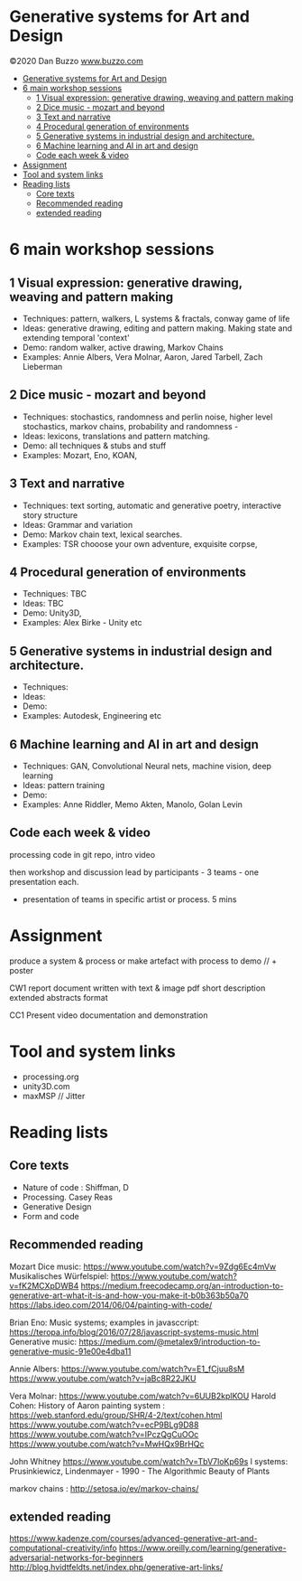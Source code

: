 # Generative systems for Art and Design
©2020 Dan Buzzo
www.buzzo.com


- [Generative systems for Art and Design](#generative-systems-for-art-and-design)
- [6 main workshop sessions](#6-main-workshop-sessions)
  - [1 Visual expression: generative drawing, weaving and pattern making](#1-visual-expression-generative-drawing-weaving-and-pattern-making)
  - [2 Dice music - mozart and beyond](#2-dice-music---mozart-and-beyond)
  - [3 Text and narrative](#3-text-and-narrative)
  - [4 Procedural generation of environments](#4-procedural-generation-of-environments)
  - [5 Generative systems in industrial design and architecture.](#5-generative-systems-in-industrial-design-and-architecture)
  - [6 Machine learning and AI in art and design](#6-machine-learning-and-ai-in-art-and-design)
  - [Code each week & video](#code-each-week--video)
- [Assignment](#assignment)
- [Tool and system links](#tool-and-system-links)
- [Reading lists](#reading-lists)
  - [Core texts](#core-texts)
  - [Recommended reading](#recommended-reading)
  - [extended reading](#extended-reading)
# 6 main workshop sessions

## 1 Visual expression: generative drawing, weaving and pattern making

* Techniques: pattern, walkers, L systems & fractals, conway game of life
* Ideas: generative drawing, editing and pattern making. Making state and extending temporal 'context'
* Demo: random walker, active drawing, Markov Chains
* Examples: Annie Albers, Vera Molnar, Aaron, Jared Tarbell, Zach Lieberman

## 2 Dice music - mozart and beyond

* Techniques: stochastics, randomness and perlin noise, higher level stochastics, markov chains, probability and randomness - 
* Ideas: lexicons, translations and pattern matching.
* Demo: all techniques & stubs and stuff
* Examples: Mozart, Eno, KOAN,

## 3 Text and narrative

* Techniques: text sorting, automatic and generative poetry, interactive story structure
* Ideas: Grammar and variation
* Demo: Markov chain text, lexical searches. 
* Examples: TSR chooose your own adventure, exquisite corpse, 

## 4 Procedural generation of environments

* Techniques: TBC
* Ideas: TBC
* Demo: Unity3D, 
* Examples: Alex Birke - Unity etc

## 5 Generative systems in industrial design and architecture. 

* Techniques:
* Ideas:
* Demo:
* Examples: Autodesk, Engineering etc

## 6 Machine learning and AI in art and design

* Techniques: GAN, Convolutional Neural nets, machine vision, deep learning
* Ideas:  pattern training
* Demo:
* Examples: Anne Riddler, Memo Akten, Manolo, Golan Levin

## Code each week & video 

processing code in git repo, intro video

then workshop and discussion lead by participants - 3 teams - one presentation each. 
 - presentation of teams in specific artist or process. 5 mins


# Assignment

produce a system & process or make artefact with process to demo // + poster

CW1 report document written with text & image pdf short description
extended abstracts format

CC1 Present video documentation and demonstration

# Tool and system links

* processing.org
* unity3D.com
* maxMSP // Jitter


# Reading lists

## Core texts

* Nature of code : Shiffman, D
* Processing. Casey Reas
* Generative Design
* Form and code

## Recommended reading

Mozart Dice music: https://www.youtube.com/watch?v=9Zdg6Ec4mVw
Musikalisches Würfelspiel: https://www.youtube.com/watch?v=fK2MCXpDWB4
https://medium.freecodecamp.org/an-introduction-to-generative-art-what-it-is-and-how-you-make-it-b0b363b50a70
https://labs.ideo.com/2014/06/04/painting-with-code/

Brian Eno: Music systems; examples in javasccript: https://teropa.info/blog/2016/07/28/javascript-systems-music.html
Generative music: https://medium.com/@metalex9/introduction-to-generative-music-91e00e4dba11

Annie Albers: https://www.youtube.com/watch?v=E1_fCjuu8sM
https://www.youtube.com/watch?v=jaBc8R22JKU

Vera Molnar: https://www.youtube.com/watch?v=6UUB2kplKOU
Harold Cohen: History of Aaron painting system : https://web.stanford.edu/group/SHR/4-2/text/cohen.html
https://www.youtube.com/watch?v=ecP9BLg9D88
https://www.youtube.com/watch?v=IPczQgCuOOc
https://www.youtube.com/watch?v=MwHQx9BrHQc

John Whitney https://www.youtube.com/watch?v=TbV7loKp69s
l systems: Prusinkiewicz, Lindenmayer - 1990 - The Algorithmic Beauty of Plants

markov chains : http://setosa.io/ev/markov-chains/

## extended reading

https://www.kadenze.com/courses/advanced-generative-art-and-computational-creativity/info
https://www.oreilly.com/learning/generative-adversarial-networks-for-beginners
http://blog.hvidtfeldts.net/index.php/generative-art-links/
